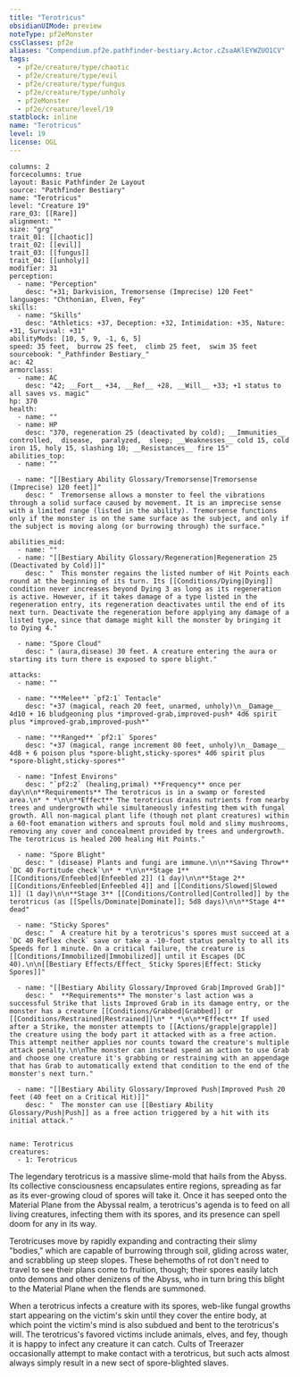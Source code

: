```yaml
---
title: "Terotricus"
obsidianUIMode: preview
noteType: pf2eMonster
cssClasses: pf2e
aliases: "Compendium.pf2e.pathfinder-bestiary.Actor.cZsaAKlEYWZUO1CV" 
tags:
  - pf2e/creature/type/chaotic
  - pf2e/creature/type/evil
  - pf2e/creature/type/fungus
  - pf2e/creature/type/unholy
  - pf2eMonster
  - pf2e/creature/level/19
statblock: inline
name: "Terotricus"
level: 19
license: OGL
---
```


```statblock
columns: 2
forcecolumns: true
layout: Basic Pathfinder 2e Layout
source: "Pathfinder Bestiary"
name: "Terotricus"
level: "Creature 19"
rare_03: [[Rare]]
alignment: ""
size: "grg"
trait_01: [[chaotic]]
trait_02: [[evil]]
trait_03: [[fungus]]
trait_04: [[unholy]]
modifier: 31
perception:
  - name: "Perception"
    desc: "+31; Darkvision, Tremorsense (Imprecise) 120 Feet"
languages: "Chthonian, Elven, Fey"
skills:
  - name: "Skills"
    desc: "Athletics: +37, Deception: +32, Intimidation: +35, Nature: +31, Survival: +31"
abilityMods: [10, 5, 9, -1, 6, 5]
speed: 35 feet,  burrow 25 feet,  climb 25 feet,  swim 35 feet
sourcebook: "_Pathfinder Bestiary_"
ac: 42
armorclass:
  - name: AC
    desc: "42; __Fort__ +34, __Ref__ +28, __Will__ +33; +1 status to all saves vs. magic"
hp: 370
health:
  - name: ""
  - name: HP
    desc: "370, regeneration 25 (deactivated by cold); __Immunities__  controlled,  disease,  paralyzed,  sleep; __Weaknesses__ cold 15, cold iron 15, holy 15, slashing 10; __Resistances__ fire 15"
abilities_top:
  - name: ""

  - name: "[[Bestiary Ability Glossary/Tremorsense|Tremorsense (Imprecise) 120 feet]]"
    desc: "  Tremorsense allows a monster to feel the vibrations through a solid surface caused by movement. It is an imprecise sense with a limited range (listed in the ability). Tremorsense functions only if the monster is on the same surface as the subject, and only if the subject is moving along (or burrowing through) the surface."

abilities_mid:
  - name: ""
  - name: "[[Bestiary Ability Glossary/Regeneration|Regeneration 25 (Deactivated by Cold)]]"
    desc: "  This monster regains the listed number of Hit Points each round at the beginning of its turn. Its [[Conditions/Dying|Dying]] condition never increases beyond Dying 3 as long as its regeneration is active. However, if it takes damage of a type listed in the regeneration entry, its regeneration deactivates until the end of its next turn. Deactivate the regeneration before applying any damage of a listed type, since that damage might kill the monster by bringing it to Dying 4."

  - name: "Spore Cloud"
    desc: " (aura,disease) 30 feet. A creature entering the aura or starting its turn there is exposed to spore blight."

attacks:
  - name: ""

  - name: "**Melee** `pf2:1` Tentacle"
    desc: "+37 (magical, reach 20 feet, unarmed, unholy)\n__Damage__  4d10 + 16 bludgeoning plus *improved-grab,improved-push* 4d6 spirit plus *improved-grab,improved-push*"

  - name: "**Ranged** `pf2:1` Spores"
    desc: "+37 (magical, range increment 80 feet, unholy)\n__Damage__  4d8 + 6 poison plus *spore-blight,sticky-spores* 4d6 spirit plus *spore-blight,sticky-spores*"

  - name: "Infest Environs"
    desc: "`pf2:2` (healing,primal) **Frequency** once per day\n\n**Requirements** The terotricus is in a swamp or forested area.\n* * *\n\n**Effect** The terotricus drains nutrients from nearby trees and undergrowth while simultaneously infesting them with fungal growth. All non-magical plant life (though not plant creatures) within a 60-foot emanation withers and sprouts foul mold and slimy mushrooms, removing any cover and concealment provided by trees and undergrowth. The terotricus is healed 200 healing Hit Points."

  - name: "Spore Blight"
    desc: " (disease) Plants and fungi are immune.\n\n**Saving Throw** `DC 40 Fortitude check`\n* * *\n\n**Stage 1** [[Conditions/Enfeebled|Enfeebled 2]] (1 day)\n\n**Stage 2** [[Conditions/Enfeebled|Enfeebled 4]] and [[Conditions/Slowed|Slowed 1]] (1 day)\n\n**Stage 3** [[Conditions/Controlled|Controlled]] by the terotricus (as [[Spells/Dominate|Dominate]]; 5d8 days)\n\n**Stage 4** dead"

  - name: "Sticky Spores"
    desc: "  A creature hit by a terotricus's spores must succeed at a `DC 40 Reflex check` save or take a -10-foot status penalty to all its Speeds for 1 minute. On a critical failure, the creature is [[Conditions/Immobilized|Immobilized]] until it Escapes (DC 40).\n\n[[Bestiary Effects/Effect_ Sticky Spores|Effect: Sticky Spores]]"

  - name: "[[Bestiary Ability Glossary/Improved Grab|Improved Grab]]"
    desc: "  **Requirements** The monster's last action was a successful Strike that lists Improved Grab in its damage entry, or the monster has a creature [[Conditions/Grabbed|Grabbed]] or [[Conditions/Restrained|Restrained]]\n* * *\n\n**Effect** If used after a Strike, the monster attempts to [[Actions/grapple|grapple]] the creature using the body part it attacked with as a free action. This attempt neither applies nor counts toward the creature's multiple attack penalty.\n\nThe monster can instead spend an action to use Grab and choose one creature it's grabbing or restraining with an appendage that has Grab to automatically extend that condition to the end of the monster's next turn."

  - name: "[[Bestiary Ability Glossary/Improved Push|Improved Push 20 feet (40 feet on a Critical Hit)]]"
    desc: "  The monster can use [[Bestiary Ability Glossary/Push|Push]] as a free action triggered by a hit with its initial attack."
 
```

```encounter-table
name: Terotricus
creatures:
  - 1: Terotricus
```



The legendary terotricus is a massive slime-mold that hails from the Abyss. Its collective consciousness encapsulates entire regions, spreading as far as its ever-growing cloud of spores will take it. Once it has seeped onto the Material Plane from the Abyssal realm, a terotricus's agenda is to feed on all living creatures, infecting them with its spores, and its presence can spell doom for any in its way.

Terotricuses move by rapidly expanding and contracting their slimy "bodies," which are capable of burrowing through soil, gliding across water, and scrabbling up steep slopes. These behemoths of rot don't need to travel to see their plans come to fruition, though; their spores easily latch onto demons and other denizens of the Abyss, who in turn bring this blight to the Material Plane when the flends are summoned.

When a terotricus infects a creature with its spores, web-like fungal growths start appearing on the victim's skin until they cover the entire body, at which point the victim's mind is also subdued and bent to the terotricus's will. The terotricus's favored victims include animals, elves, and fey, though it is happy to infect any creature it can catch. Cults of Treerazer occasionally attempt to make contact with a terotricus, but such acts almost always simply result in a new sect of spore-blighted slaves.
